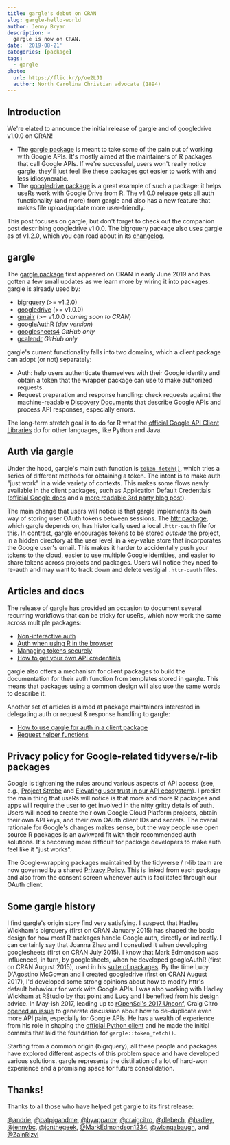 ```yaml
---
title: gargle's debut on CRAN
slug: gargle-hello-world
author: Jenny Bryan
description: >
  gargle is now on CRAN.
date: '2019-08-21'
categories: [package]
tags:
  - gargle
photo:
  url: https://flic.kr/p/oe2LJ1
  author: North Carolina Christian advocate (1894)
---
```




## Introduction

We're elated to announce the initial release of gargle and of googledrive v1.0.0 on CRAN!

  * The [gargle package](https://gargle.r-lib.org) is meant to take some of the pain out of working with Google APIs. It's mostly aimed at the maintainers of R packages that call Google APIs. If we're successful, users won't really notice gargle, they'll just feel like these packages got easier to work with and less idiosyncratic.
  * The [googledrive package](https://googledrive.tidyverse.org) is a great example of such a package: it helps useRs work with Google Drive from R. The v1.0.0 release gets all auth functionality (and more) from gargle and also has a new feature that makes file upload/update more user-friendly.
  
This post focuses on gargle, but don't forget to check out the companion post describing googledrive v1.0.0. The bigrquery package also uses gargle as of v1.2.0, which you can read about in its [changelog](https://bigrquery.r-dbi.org/news/index.html#bigrquery-1-2-0).
  
## gargle

The [gargle package](https://gargle.r-lib.org) first appeared on CRAN in early June 2019 and has gotten a few small updates as we learn more by wiring it into packages. gargle is already used by:

  * [bigrquery](https://bigrquery.r-dbi.org) (>= v1.2.0)
  * [googledrive](https://googledrive.tidyverse.org) (>= v1.0.0)
  * [gmailr](https://gmailr.r-lib.org) (>= v1.0.0 *coming soon to CRAN*)
  * [googleAuthR](https://code.markedmondson.me/googleAuthR/) (*dev version*)
  * [googlesheets4](https://googlesheets4.tidyverse.org) *GitHub only*
  * [gcalendr](https://andrie.github.io/gcalendr/) *GitHub only*

gargle's current functionality falls into two domains, which a client package can adopt (or not) separately:

  * Auth: help users authenticate themselves with their Google identity and
    obtain a token that the wrapper package can use to make authorized requests.
  * Request preparation and response handling: check requests against the
    machine-readable [Discovery Documents](https://developers.google.com/discovery/v1/reference/apis)
    that describe Google APIs and process API responses, especially errors.
    
The long-term stretch goal is to do for R what the [official Google API Client Libraries](https://developers.google.com/api-client-library/) do for other languages, like Python and Java.

## Auth via gargle

Under the hood, gargle's main auth function is [`token_fetch()`](https://gargle.r-lib.org/articles/how-gargle-gets-tokens.html), which tries a series of different methods for obtaining a token. The intent is to make auth "just work" in a wide variety of contexts. This makes some flows newly available in the client packages, such as Application Default Credentials ([official Google docs](https://cloud.google.com/docs/authentication/production) and a [more readable 3rd party blog post](https://www.jhanley.com/google-cloud-application-default-credentials/)).

The main change that users will notice is that gargle implements its own way of storing user OAuth tokens between sessions. The [httr package](https://httr.r-lib.org), which gargle depends on, has historically used a local `.httr-oauth` file for this. In contrast, gargle encourages tokens to be stored *outside* the project, in a hidden directory at the user level, in a key-value store that incorporates the Google user's email. This makes it harder to accidentally push your tokens to the cloud, easier to use multiple Google identities, and easier to share tokens across projects and packages. Users will notice they need to re-auth and may want to track down and delete vestigial `.httr-oauth` files.

## Articles and docs

The release of gargle has provided an occasion to document several recurring workflows that can be tricky for useRs, which now work the same across multiple packages:

  * [Non-interactive auth](https://gargle.r-lib.org/articles/non-interactive-auth.html)
  * [Auth when using R in the browser](https://gargle.r-lib.org/articles/auth-from-web.html)
  * [Managing tokens securely](https://gargle.r-lib.org/articles/articles/managing-tokens-securely.html)
  * [How to get your own API credentials](https://gargle.r-lib.org/articles/get-api-credentials.html)
  
gargle also offers a mechanism for client packages to build the documentation for their auth function from templates stored in gargle. This means that packages using a common design will also use the same words to describe it.
  
Another set of articles is aimed at package maintainers interested in delegating auth or request & response handling to gargle:

  * [How to use gargle for auth in a client package](https://gargle.r-lib.org/articles/gargle-auth-in-client-package.html)
  * [Request helper functions](https://gargle.r-lib.org/articles/request-helper-functions.html)
  
## Privacy policy for Google-related tidyverse/r-lib packages

Google is tightening the rules around various aspects of API access (see, e.g., [Project Strobe](https://www.blog.google/technology/safety-security/project-strobe/) and [Elevating user trust in our API ecosystem](https://cloud.google.com/blog/products/g-suite/elevating-user-trust-in-our-api-ecosystems)). I predict the main thing that useRs will notice is that more and more R packages and apps will require the user to get involved in the nitty gritty details of auth. Users will need to create their own Google Cloud Platform projects, obtain their own API keys, and their own OAuth client IDs and secrets. The overall rationale for Google's changes makes sense, but the way people use open source R packages is an awkward fit with their recommended auth solutions. It's becoming more difficult for package developers to make auth feel like it "just works".

The Google-wrapping packages maintained by the tidyverse / r-lib team are now governed by a shared [Privacy Policy](https://www.tidyverse.org/google_privacy_policy/). This is linked from each package and also from the consent screen whenever auth is facilitated through our OAuth client.

## Some gargle history

I find gargle's origin story find very satisfying. I suspect that Hadley Wickham's bigrquery (first on CRAN January 2015) has shaped the basic design for how most R packages handle Google auth, directly or indirectly. I can certainly say that Joanna Zhao and I consulted it when developing googlesheets (first on CRAN July 2015). I know that Mark Edmondson was influenced, in turn, by googlesheets, when he developed googleAuthR (first on CRAN August 2015), used in his [suite of packages](https://code.markedmondson.me/r-packages/). By the time Lucy D'Agostino McGowan and I created googledrive (first on CRAN August 2017), I'd developed some strong opinions about how to modify httr's default behaviour for work with Google APIs. I was also working with Hadley Wickham at RStudio by that point and Lucy and I benefited from his design advice. In May-ish 2017, leading up to [rOpenSci's 2017 Unconf](https://unconf17.ropensci.org), Craig Citro [opened an issue](https://github.com/ropensci/unconf17/issues/85) to generate discussion about how to de-duplicate even more API pain, especially for Google APIs. He has a wealth of experience from his role in shaping the [official Python client](https://developers.google.com/api-client-library/) and he made the initial commits that laid the foundation for `gargle::token_fetch()`.

Starting from a common origin (bigrquery), all these people and packages have explored different aspects of this problem space and have developed various solutions. gargle represents the distillation of a lot of hard-won experience and a promising space for future consolidation.

## Thanks!

Thanks to all those who have helped get gargle to its first release:

[&#x0040;andrie](https://github.com/andrie), [&#x0040;batpigandme](https://github.com/batpigandme), [&#x0040;byapparov](https://github.com/byapparov), [&#x0040;craigcitro](https://github.com/craigcitro), [&#x0040;dlebech](https://github.com/dlebech), [&#x0040;hadley](https://github.com/hadley), [&#x0040;jennybc](https://github.com/jennybc), [&#x0040;jonthegeek](https://github.com/jonthegeek), [&#x0040;MarkEdmondson1234](https://github.com/MarkEdmondson1234), [&#x0040;wlongabaugh](https://github.com/wlongabaugh), and [&#x0040;ZainRizvi](https://github.com/ZainRizvi)

